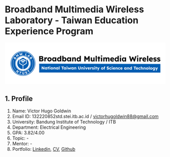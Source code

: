 # Broadband Multimedia Wireless Laboratory - Taiwan Education Experience Program
![bmw-logo](./assets/lab-logo.jpg)

## 1. Profile

1. Name: Victor Hugo Goldwin
2. Email ID: 132220852std.stei.itb.ac.id / victorhugoldwin88@gmail.com
3. University: Bandung Institute of Technology / ITB
4. Department: Electrical Engineering
5. GPA: 3.82/4.00
6. Topic: -
7. Mentor: -
8. Portfolio: [Linkedin](https://www.linkedin.com/in/victor-hugo-goldwin/), [CV](https://drive.google.com/file/d/1WMIb88qlzKVDF0gWc0hILybPSF8uturX/view?usp=sharing), [Github](https://github.com/Victor-Hu-Go)
